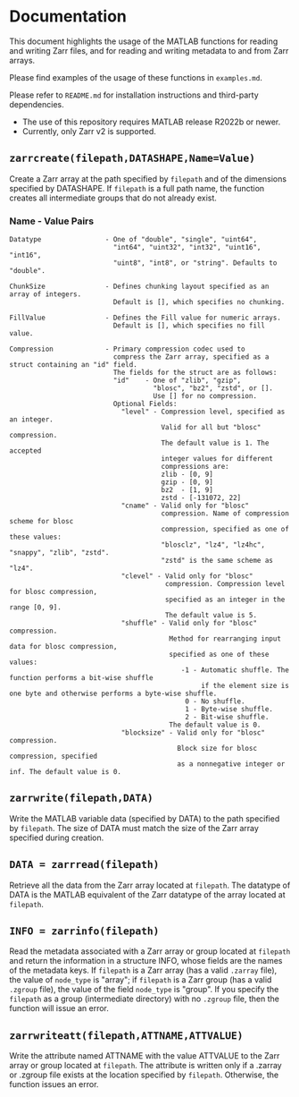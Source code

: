 # Documentation
This document highlights the usage of the MATLAB functions for reading and writing Zarr files, and for reading and writing metadata to and from Zarr arrays.

Please find examples of the usage of these functions in `examples.md`.

Please refer to `README.md` for installation instructions and third-party dependencies.
* The use of this repository requires MATLAB release R2022b or newer.
* Currently, only Zarr v2 is supported.

## `zarrcreate(filepath,DATASHAPE,Name=Value)`
Create a Zarr array at the path specified by `filepath` and of the dimensions specified
by DATASHAPE. If `filepath` is a full path name, the function creates all intermediate groups that
do not already exist.
   
###	Name - Value Pairs
    Datatype                - One of "double", "single", "uint64",  
                              "int64", "uint32", "int32", "uint16", "int16",  
                              "uint8", "int8", or "string". Defaults to "double".  

    ChunkSize               - Defines chunking layout specified as an array of integers. 
                              Default is [], which specifies no chunking.  

    FillValue               - Defines the Fill value for numeric arrays.  
                              Default is [], which specifies no fill value.

    Compression             - Primary compression codec used to
                              compress the Zarr array, specified as a struct containing an "id" field. 
                              The fields for the struct are as follows:
                              "id"    - One of "zlib", "gzip", 
                                        "blosc", "bz2", "zstd", or []. 
                                        Use [] for no compression.
                              Optional Fields:
                                "level" - Compression level, specified as an integer. 
                                          Valid for all but "blosc" compression.
                                          The default value is 1. The accepted
                                          integer values for different
                                          compressions are:
                                          zlib - [0, 9]
                                          gzip - [0, 9]
                                          bz2  - [1, 9]
                                          zstd - [-131072, 22]
                                "cname" - Valid only for "blosc"
                                          compression. Name of compression scheme for blosc 
                                          compression, specified as one of these values:  
                                          "blosclz", "lz4", "lz4hc", "snappy", "zlib", "zstd".
                                          "zstd" is the same scheme as "lz4".
                                "clevel" - Valid only for "blosc"
                                           compression. Compression level for blosc compression, 
                                           specified as an integer in the range [0, 9]. 
                                           The default value is 5.
                                "shuffle" - Valid only for "blosc" compression.
                                            Method for rearranging input data for blosc compression, 
                                            specified as one of these values:
                                               -1 - Automatic shuffle. The function performs a bit-wise shuffle 
                                                    if the element size is one byte and otherwise performs a byte-wise shuffle.
                                                0 - No shuffle.
                                                1 - Byte-wise shuffle.
                                                2 - Bit-wise shuffle.
                                            The default value is 0.
                                "blocksize" - Valid only for "blosc" compression.
                                              Block size for blosc compression, specified 
                                              as a nonnegative integer or inf. The default value is 0.
                      
			
## `zarrwrite(filepath,DATA)`
Write the MATLAB variable data (specified by DATA) to the path specified by `filepath`.
The size of DATA must match the size of the Zarr array specified during creation.

## `DATA = zarrread(filepath)`
Retrieve all the data from the Zarr array located at `filepath`.
The datatype of DATA is the MATLAB equivalent of the Zarr datatype of the array
located at `filepath`.

## `INFO = zarrinfo(filepath)`
Read the metadata associated with a Zarr array or group located at `filepath` and return the information in a structure INFO, whose fields are the names of the metadata keys. 
If `filepath` is a Zarr array (has a valid `.zarray` file), the value of `node_type` is "array"; if `filepath` is a Zarr group (has a valid `.zgroup` file), the value of the field `node_type` is "group".
If you specify the `filepath` as a group (intermediate directory) with no `.zgroup` file, then the function will issue an error.

## `zarrwriteatt(filepath,ATTNAME,ATTVALUE)`
Write the attribute named ATTNAME with the value ATTVALUE to the Zarr array or group located at `filepath`. 
The attribute is written only if a .zarray or .zgroup file exists at the location specified by `filepath`.
Otherwise, the function issues an error.
